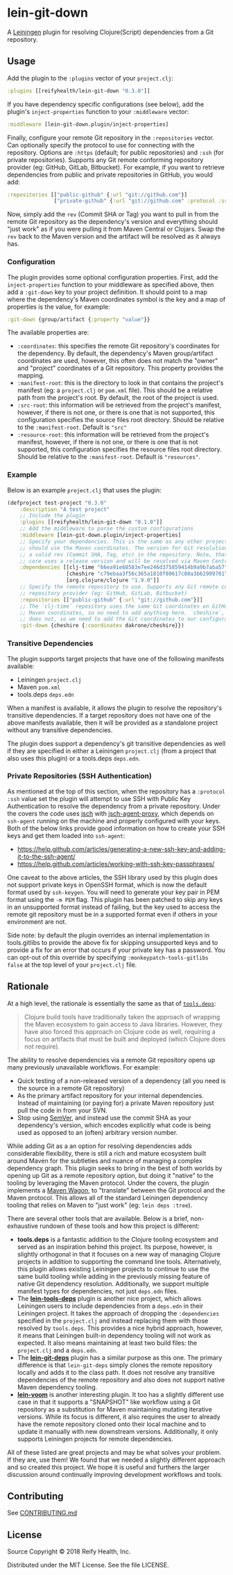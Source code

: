 # lein-git-down

A [Leiningen](https://leiningen.org/) plugin for resolving Clojure(Script) dependencies from a Git repository.

## Usage

Add the plugin to the `:plugins` vector of your `project.clj`:

```clojure
:plugins [[reifyhealth/lein-git-down "0.3.0"]]
```

If you have dependency specific configurations (see below), add the plugin's `inject-properties` function to your `:middleware` vector:

```clojure
:middleware [lein-git-down.plugin/inject-properties]
```

Finally, configure your remote Git repository in the `:repositories` vector. Can optionally specify the protocol to use for connecting with the repository. Options are `:https` (default; for public repositories) and `:ssh` (for private repositories). Supports any Git remote conforming repository provider (eg: GitHub, GitLab, Bitbucket).  For example, if you want to retrieve dependencies from public and private repositories in GitHub, you would add:

```clojure
:repositories [["public-github" {:url "git://github.com"}]
               ["private-github" {:url "git://github.com" :protocol :ssh}]]
```

Now, simply add the `rev` (Commit SHA or Tag) you want to pull in from the remote Git repository as the dependency's version and everything should "just work" as if you were pulling it from Maven Central or Clojars. Swap the `rev` back to the Maven version and the artifact will be resolved as it always has.

### Configuration

The plugin provides some optional configuration properties. First, add the `inject-properties` function to your middleware as specified above, then add a `:git-down` key to your project definition. It should point to a map where the dependency's Maven coordinates symbol is the key and a map of properties is the value, for example:

```clojure
:git-down {group/artifact {:property "value"}}
```

The available properties are:

- `:coordinates`: this specifies the remote Git repository's coordinates for the dependency. By default, the dependency's Maven group/artifact coordinates are used, however, this often does not match the "owner" and "project" coordinates of a Git repository. This property provides the mapping.
- `:manifest-root`: this is the directory to look in that contains the project's manifest (eg: a `project.clj` or `pom.xml` file). This should be a relative path from the project's root. By default, the root of the project is used.
- `:src-root`: this information will be retrieved from the project's manifest, however, if there is not one, or there is one that is not supported, this configuration specifies the source files root directory. Should be relative to the `:manifest-root`. Default is `"src"`
- `:resource-root`: this information will be retrieved from the project's manifest, however, if there is not one, or there is one that is not supported, this configuration specifies the resource files root directory. Should be relative to the `:manifest-root`. Default is `"resources"`.

### Example

Below is an example `project.clj` that uses the plugin:

```clojure
(defproject test-project "0.3.0"
    :description "A test project"
    ;; Include the plugin
    :plugins [[reifyhealth/lein-git-down "0.1.0"]]
    ;; Add the middleware to parse the custom configurations
    :middleware [lein-git-down.plugin/inject-properties]
    ;; Specify your dependencies. This is the same as any other project.clj and
    ;; should use the Maven coordinates. The version for Git resolution should be
    ;; a valid rev (Commit SHA, Tag, etc) in the repository. Note, that Clojure
    ;; core uses a release version and will be resolved via Maven Central.
    :dependencies [[clj-time "66ea91e68583e7ee246d375859414b9a9b7aba57"]
                   [cheshire "c79ebaa3f56c365a1810f80617c80a3b62999701"]
                   [org.clojure/clojure "1.9.0"]]
    ;; Specify the remote repository to use. Supports any Git remote conforming
    ;; repository provider (eg: GitHub, GitLab, Bitbucket)
    :repositories [["public-github" {:url "git://github.com"}]]
    ;; The `clj-time` repository uses the same Git coordinates on GitHub as its
    ;; Maven coordinates, so no need to add anything here. `cheshire`, however,
    ;; does not, so we need to add the Git coordinates to our configuration.
    :git-down {cheshire {:coordinates dakrone/cheshire}})
```

### Transitive Dependencies

The plugin supports target projects that have one of the following manifests available:

- Leiningen `project.clj`
- Maven `pom.xml`
- tools.deps `deps.edn`

When a manifest is available, it allows the plugin to resolve the repository's transitive dependencies. If a target repository does not have one of the above manifests available, then it will be provided as a standalone project without any transitive dependencies.

The plugin does support a dependency's git transitive dependencies as well if they are specified in either a Leiningen `project.clj` (from a project that also uses this plugin) or a tools.deps `deps.edn`.

### Private Repositories (SSH Authentication)

As mentioned at the top of this section, when the repository has a `:protocol :ssh` value set the plugin will attempt to use SSH with Public Key Authentication to resolve the dependency from a private repository. Under the covers the code uses [jsch](http://www.jcraft.com/jsch/) with [jsch-agent-proxy](http://www.jcraft.com/jsch-agent-proxy/), which depends on `ssh-agent` running on the machine and properly configured with your keys. Both of the below links provide good information on how to create your SSH keys and get them loaded into `ssh-agent`:

- https://help.github.com/articles/generating-a-new-ssh-key-and-adding-it-to-the-ssh-agent/
- https://help.github.com/articles/working-with-ssh-key-passphrases/

One caveat to the above articles, the SSH library used by this plugin does not support private keys in OpenSSH format, which is now the default format used by `ssh-keygen`. You will need to generate your key pair in PEM format using the `-m PEM` flag. This plugin has been patched to skip any keys in an unsupported format instead of failing, but the key used to access the remote git repository must be in a supported format even if others in your environment are not.

Side note: by default the plugin overrides an internal implementation in tools.gitlibs to provide the above fix for skipping unsupported keys and to provide a fix for an error that occurs if your private key has a password. You can opt-out of this override by specifying `:monkeypatch-tools-gitlibs false` at the top level of your `project.clj` file.

## Rationale

At a high level, the rationale is essentially the same as that of [`tools.deps`](https://clojure.org/reference/deps_and_cli):

> Clojure build tools have traditionally taken the approach of wrapping the Maven ecosystem to gain access to Java libraries. However, they have also forced this approach on Clojure code as well, requiring a focus on artifacts that must be built and deployed (which Clojure does not require).

The ability to resolve dependencies via a remote Git repository opens up many previously unavailable workflows. For example:

- Quick testing of a non-released version of a dependency (all you need is the source in a remote Git repository)
- As the primary artifact repository for your internal dependencies. Instead of maintaining (or paying for) a private Maven repository just pull the code in from your SVN.
- Stop using [SemVer](https://semver.org/), and instead use the commit SHA as your dependency's version, which encodes explicitly what code is being used as opposed to an (often) arbitrary version number.

While adding Git as a an option for resolving dependencies adds considerable flexibility, there is still a rich and mature ecosystem built around Maven for the subtleties and nuance of managing a complex dependency graph. This plugin seeks to bring in the best of both worlds by opening up Git as a remote repository option, but doing it "native" to the tooling by leveraging the Maven protocol. Under the covers, the plugin implements a [Maven Wagon](https://maven.apache.org/wagon/), to "translate" between the Git protocol and the Maven protocol. This allows all of the standard Leiningen dependency tooling that relies on Maven to "just work" (eg: `lein deps :tree`).

There are several other tools that are available. Below is a brief, non-exhaustive rundown of these tools and how this project is different:

- **tools.deps** is a fantastic addition to the Clojure tooling ecosystem and served as an inspiration behind this project. Its purpose, however, is slightly orthogonal in that it focuses on a new way of managing Clojure projects in addition to supporting the command line tools. Alternatively, this plugin allows existing Leiningen projects to continue to use the same build tooling while adding in the previously missing feature of native Git dependency resolution. Additionally, we support multiple manifest types for dependencies, not just `deps.edn` files.
- The [**lein-tools-deps**](https://github.com/RickMoynihan/lein-tools-deps) plugin is another nice project, which allows Leiningen users to include dependencies from a `deps.edn` in their Leiningen project. It takes the approach of dropping the `:dependencies` specified in the `project.clj` and instead replacing them with those resolved by `tools.deps`. This provides a nice hybrid approach, however, it means that Leiningen built-in dependency tooling will not work as expected. It also means maintaining at least two build files: the `project.clj` and a `deps.edn`.
- The [**lein-git-deps**](https://github.com/tobyhede/lein-git-deps) plugin has a similar purpose as this one. The primary difference is that `lein-git-deps` simply clones the remote repository locally and adds it to the class path. It does not resolve any transitive dependencies of the remote repository and also does not support native Maven dependency tooling.
- [**lein-voom**](https://github.com/LonoCloud/lein-voom) is another interesting plugin. It too has a slightly different use case in that it supports a "SNAPSHOT" like workflow using a Git repository as a substitution for Maven maintaining mutating iterative versions. While its focus is different, it also requires the user to already have the remote repository cloned onto their local machine and to update it manually with new downstream versions. Additionally, it only supports Leiningen projects for remote dependencies.

All of these listed are great projects and may be what solves your problem. If they are, use them! We found that we needed a slightly different approach and so created this project. We hope it is useful and furthers the larger discussion around continually improving development workflows and tools.

## Contributing

See [CONTRIBUTING.md](CONTRIBUTING.md)

## License

Source Copyright © 2018 Reify Health, Inc.

Distributed under the MIT License.  See the file LICENSE.
